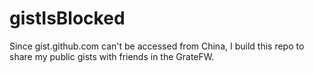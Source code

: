 # gistIsBlocked
Since gist.github.com can't be accessed from China, I build this repo to share my public gists with friends in the GrateFW.
